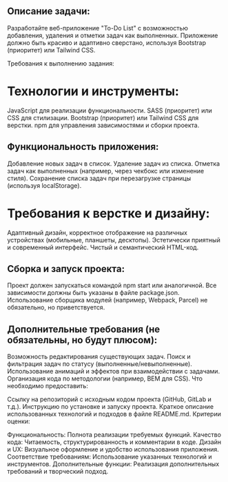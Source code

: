 ## Описание задачи:

Разработайте веб-приложение "To-Do List" с возможностью добавления, удаления и отметки задач как выполненных. Приложение должно быть красиво и адаптивно сверстано, используя Bootstrap (приоритет) или Tailwind CSS.

Требования к выполнению задания:

# Технологии и инструменты:
JavaScript для реализации функциональности.
SASS (приоритет) или CSS для стилизации.
Bootstrap (приоритет) или Tailwind CSS для верстки.
npm для управления зависимостями и сборки проекта.

## Функциональность приложения:
Добавление новых задач в список.
Удаление задач из списка.
Отметка задач как выполненных (например, через чекбокс или изменение стиля).
Сохранение списка задач при перезагрузке страницы (используя localStorage).

# Требования к верстке и дизайну:
Адаптивный дизайн, корректное отображение на различных устройствах (мобильные, планшеты, десктопы).
Эстетически приятный и современный интерфейс.
Чистый и семантический HTML-код.

## Сборка и запуск проекта:
Проект должен запускаться командой npm start или аналогичной.
Все зависимости должны быть указаны в файле package.json.
Использование сборщика модулей (например, Webpack, Parcel) не обязательно, но приветствуется.

## Дополнительные требования (не обязательны, но будут плюсом):
Возможность редактирования существующих задач.
Поиск и фильтрация задач по статусу (выполненные/невыполненные).
Использование анимаций и эффектов при взаимодействии с задачами.
Организация кода по методологии (например, BEM для CSS).
Что необходимо предоставить:

Ссылку на репозиторий с исходным кодом проекта (GitHub, GitLab и т.д.).
Инструкцию по установке и запуску проекта.
Краткое описание использованных технологий и подходов в файле README.md.
Критерии оценки:

Функциональность: Полнота реализации требуемых функций.
Качество кода: Читаемость, структурированность и комментарии в коде.
Дизайн и UX: Визуальное оформление и удобство использования приложения.
Соответствие требованиям: Использование указанных технологий и инструментов.
Дополнительные функции: Реализация дополнительных требований и творческий подход.